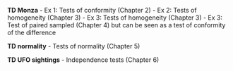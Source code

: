**TD Monza**
	- Ex 1: Tests of conformity (Chapter 2)
	- Ex 2: Tests of homogeneity (Chapter 3)
	- Ex 3: Tests of homogeneity (Chapter 3)
	- Ex 3: Test of paired sampled (Chapter 4) but can be seen as a test of conformity of the difference
	
**TD normality**
	- Tests of normality (Chapter 5)
	
**TD UFO sightings**
	- Independence tests (Chapter 6)

